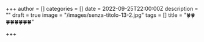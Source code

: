 +++
author = []
categories = []
date = 2022-09-25T22:00:00Z
description = ""
draft = true
image = "/images/senza-titolo-13-2.jpg"
tags = []
title = "🍀🍀🍀🍀🍀🍀🍀🍀"

+++
